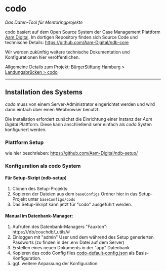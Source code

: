 # codo
*Das Daten-Tool für Mentoringprojekte*

codo basiert auf dem Open Source System der Case Management Plattform [Aam Digital](https://github.com/Aam-Digital/ndb-core).
Im dortigen Repository finden sich Source Code und technische Details: https://github.com/Aam-Digital/ndb-core

Wir werden zukünftig weitere technische Dokumentation und Konfigurationen hier veröffentlichen.

Allgemeine Details zum Projekt: [BürgerStiftung Hamburg > Landungsbrücken > codo](https://buergerstiftung-hamburg.de/fonds/landungsbruecken/codo/)

-----
## Installation des Systems
_codo_ muss von einem Server-Administrator eingerichtet werden und wird dann einfach über einen Webbrowser benutzt.

Die Installation erfordert zunächst die Einrichtung einer Instanz der _Aam Digital_ Plattform.
Diese kann anschließend sehr einfach als _codo_ Systen konfiguriert werden.

### Plattform Setup
wie hier beschrieben: https://github.com/Aam-Digital/ndb-setup/

### Konfiguration als codo System

#### Für Setup-Skript (ndb-setup)
1. Clonen des Setup-Projekts: 
2. Kopieren der Dateien aus dem `baseConfigs` Ordner hier in das Setup-Projekt unter `baseConfigs/codo`
3. Das Setup-Skript kann jetzt für "codo" ausgeführt werden.

#### Manual im Datenbank-Manager:
1. Aufrufen des Datenbank-Managers "Fauxton": https://<system-url>/db/couchdb/_utils/#
2. Einloggen mit "admin" User und dem während des Setup generierten Passworts (zu finden in der .env Datei auf dem Server)
3. Erstellen eines neuen Dokuments in der "app" Datenbank
4. Kopieren des codo Config files [codo-default-config.json](./baseConfigs/entities.json) als Basis-Konfiguration.
5. ggf. weitere Anpassung der Konfiguration